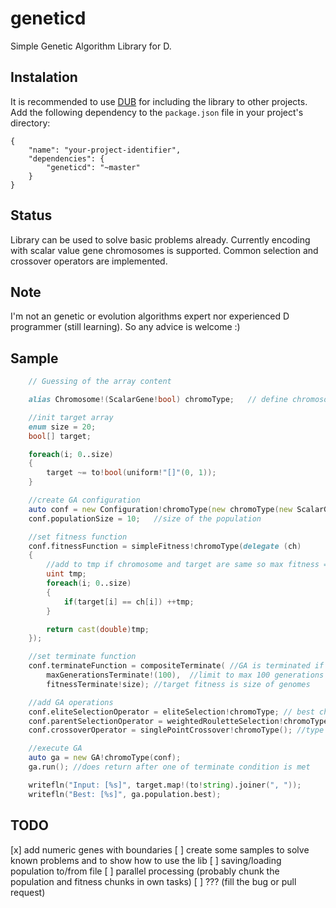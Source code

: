 geneticd
========

Simple Genetic Algorithm Library for D.

Instalation
-----------
It is recommended to use [DUB](https://github.com/rejectedsoftware/dub) for including the library to other projects.
Add the following dependency to the `package.json` file in your project's directory:

    {
        "name": "your-project-identifier",
        "dependencies": {
            "geneticd": "~master"
        }
    }

Status
------

Library can be used to solve basic problems already.
Currently encoding with scalar value gene chromosomes is supported.
Common selection and crossover operators are implemented.

Note
----
I'm not an genetic or evolution algorithms expert nor experienced D programmer (still learning). So any advice is welcome :)

Sample
------
```D
    // Guessing of the array content

    alias Chromosome!(ScalarGene!bool) chromoType;   // define chromosome type

    //init target array
    enum size = 20;
    bool[] target;

    foreach(i; 0..size)
    {
        target ~= to!bool(uniform!"[]"(0, 1));
    }

    //create GA configuration
    auto conf = new Configuration!chromoType(new chromoType(new ScalarGene!bool(), size)); //config with sample chromosome to init population with
    conf.populationSize = 10;   //size of the population

    //set fitness function
    conf.fitnessFunction = simpleFitness!chromoType(delegate (ch)
    {
        //add to tmp if chromosome and target are same so max fitness = 20
        uint tmp;
        foreach(i; 0..size)
        {
            if(target[i] == ch[i]) ++tmp;
        }

        return cast(double)tmp;
    });

    //set terminate function
    conf.terminateFunction = compositeTerminate( //GA is terminated if one of conditions is met
        maxGenerationsTerminate!(100),  //limit to max 100 generations
        fitnessTerminate!size); //target fitness is size of genomes

    //add GA operations
    conf.eliteSelectionOperator = eliteSelection!chromoType; // best chromosome allways survives
    conf.parentSelectionOperator = weightedRouletteSelection!chromoType(); //select parent chromosomes to crossover and mutate
    conf.crossoverOperator = singlePointCrossover!chromoType(); //type of crossover operator

    //execute GA
    auto ga = new GA!chromoType(conf);
    ga.run(); //does return after one of terminate condition is met

    writefln("Input: [%s]", target.map!(to!string).joiner(", "));
    writefln("Best: [%s]", ga.population.best);
```

TODO
----
[x] add numeric genes with boundaries
[ ] create some samples to solve known problems and to show how to use the lib
[ ] saving/loading population to/from file
[ ] parallel processing (probably chunk the population and fitness chunks in own tasks)
[ ] ??? (fill the bug or pull request)
